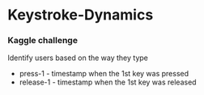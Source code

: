 # Keystroke-Dynamics 

### Kaggle challenge 

Identify users based on the way they type


- press-1 - timestamp when the 1st key was pressed
- release-1 - timestamp when the 1st key was released

